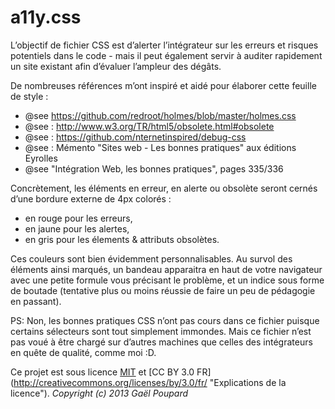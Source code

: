 a11y.css
==============

L’objectif de fichier CSS est d’alerter l’intégrateur sur les erreurs et risques potentiels dans le code - mais il peut également servir à auditer rapidement un site existant afin d’évaluer l’ampleur des dégâts.

De nombreuses références m’ont inspiré et aidé pour élaborer cette feuille de style :
* @see https://github.com/redroot/holmes/blob/master/holmes.css
* @see : http://www.w3.org/TR/html5/obsolete.html#obsolete
* @see : https://github.com/nternetinspired/debug-css
* @see : Mémento "Sites web - Les bonnes pratiques" aux éditions Eyrolles
* @see "Intégration Web, les bonnes pratiques", pages 335/336

Concrètement, les éléments en erreur, en alerte ou obsolète seront cernés d’une bordure externe de 4px colorés :
* en rouge pour les erreurs,
* en jaune pour les alertes,
* en gris pour les élements & attributs obsolètes.

Ces couleurs sont bien évidemment personnalisables. Au survol des éléments ainsi marqués, un bandeau apparaitra en haut de votre navigateur avec une petite formule vous précisant le problème, et un indice sous forme de boutade (tentative plus ou moins réussie de faire un peu de pédagogie en passant).

PS: Non, les bonnes pratiques CSS n’ont pas cours dans ce fichier puisque certains sélecteurs sont tout simplement immondes. Mais ce fichier n’est pas voué à être chargé sur d’autres machines que celles des intégrateurs en quête de qualité, comme moi :D.

Ce projet est sous licence [MIT](http://opensource.org/licenses/MIT "The MIT licence") et [CC BY 3.0 FR] (http://creativecommons.org/licenses/by/3.0/fr/ "Explications de la licence").
*Copyright (c) 2013 Gaël Poupard*
